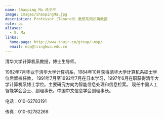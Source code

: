 ```yaml
---
name: Shaoping Ma 马少平
image: images/ShaopingMa.jpg
description: Professor (Tenured) 教研系列长聘教授
role: pi
aliases:
  - S. Ma
links:
  home-page: http://www.thuir.cn/group/~msp/
  email: msp@tsinghua.edu.cn
---
```


清华大学计算机系教授，博士生导师。

1982年7月毕业于清华大学计算机系，1984年10月获得清华大学计算机系硕士学位后留校任教， 1991年7月至1992年7月在日本学习，1997年6月在职获得清华大学计算机系博士学位。主要研究方向为智能信息处理和信息检索。 现任中国人工智能学会会士、副理事长，中国中文信息学会副理事长。

电话：010-62783191

传真：010-62782266
